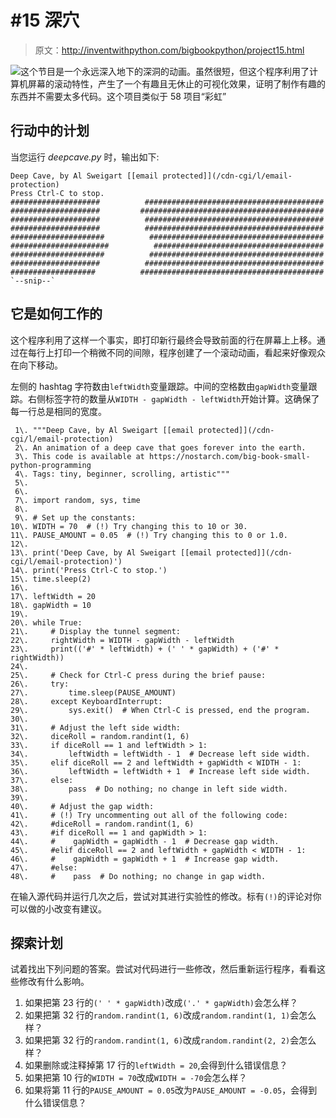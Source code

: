 # #15 深穴

> 原文：<http://inventwithpython.com/bigbookpython/project15.html>

![](../Images/9d995d63aaead72cad01120081eb8f75.png)这个节目是一个永远深入地下的深洞的动画。虽然很短，但这个程序利用了计算机屏幕的滚动特性，产生了一个有趣且无休止的可视化效果，证明了制作有趣的东西并不需要太多代码。这个项目类似于 58 项目“彩虹”

## 行动中的计划

当您运行 *deepcave.py* 时，输出如下:

```
Deep Cave, by Al Sweigart [[email protected]](/cdn-cgi/l/email-protection)
Press Ctrl-C to stop.
####################          ########################################
####################         #########################################
####################          ########################################
####################          ########################################
#####################          #######################################
######################          ######################################
#####################          #######################################
####################          ########################################
###################          #########################################
`--snip--`
```

## 它是如何工作的

这个程序利用了这样一个事实，即打印新行最终会导致前面的行在屏幕上上移。通过在每行上打印一个稍微不同的间隙，程序创建了一个滚动动画，看起来好像观众在向下移动。

左侧的 hashtag 字符数由`leftWidth`变量跟踪。中间的空格数由`gapWidth`变量跟踪。右侧标签字符的数量从`WIDTH - gapWidth - leftWidth`开始计算。这确保了每一行总是相同的宽度。

```
 1\. """Deep Cave, by Al Sweigart [[email protected]](/cdn-cgi/l/email-protection)
 2\. An animation of a deep cave that goes forever into the earth.
 3\. This code is available at https://nostarch.com/big-book-small-python-programming
 4\. Tags: tiny, beginner, scrolling, artistic"""
 5\. 
 6\. 
 7\. import random, sys, time
 8\. 
 9\. # Set up the constants:
10\. WIDTH = 70  # (!) Try changing this to 10 or 30.
11\. PAUSE_AMOUNT = 0.05  # (!) Try changing this to 0 or 1.0.
12\. 
13\. print('Deep Cave, by Al Sweigart [[email protected]](/cdn-cgi/l/email-protection)')
14\. print('Press Ctrl-C to stop.')
15\. time.sleep(2)
16\. 
17\. leftWidth = 20
18\. gapWidth = 10
19\. 
20\. while True:
21\.     # Display the tunnel segment:
22\.     rightWidth = WIDTH - gapWidth - leftWidth
23\.     print(('#' * leftWidth) + (' ' * gapWidth) + ('#' * rightWidth))
24\. 
25\.     # Check for Ctrl-C press during the brief pause:
26\.     try:
27\.         time.sleep(PAUSE_AMOUNT)
28\.     except KeyboardInterrupt:
29\.         sys.exit()  # When Ctrl-C is pressed, end the program.
30\. 
31\.     # Adjust the left side width:
32\.     diceRoll = random.randint(1, 6)
33\.     if diceRoll == 1 and leftWidth > 1:
34\.         leftWidth = leftWidth - 1  # Decrease left side width.
35\.     elif diceRoll == 2 and leftWidth + gapWidth < WIDTH - 1:
36\.         leftWidth = leftWidth + 1  # Increase left side width.
37\.     else:
38\.         pass  # Do nothing; no change in left side width.
39\. 
40\.     # Adjust the gap width:
41\.     # (!) Try uncommenting out all of the following code:
42\.     #diceRoll = random.randint(1, 6)
43\.     #if diceRoll == 1 and gapWidth > 1:
44\.     #    gapWidth = gapWidth - 1  # Decrease gap width.
45\.     #elif diceRoll == 2 and leftWidth + gapWidth < WIDTH - 1:
46\.     #    gapWidth = gapWidth + 1  # Increase gap width.
47\.     #else:
48\.     #    pass  # Do nothing; no change in gap width. 
```

在输入源代码并运行几次之后，尝试对其进行实验性的修改。标有`(!)`的评论对你可以做的小改变有建议。

## 探索计划

试着找出下列问题的答案。尝试对代码进行一些修改，然后重新运行程序，看看这些修改有什么影响。

1.  如果把第 23 行的`(' ' * gapWidth)`改成`('.' * gapWidth)`会怎么样？
2.  如果把第 32 行的`random.randint(1, 6)`改成`random.randint(1, 1)`会怎么样？
3.  如果把第 32 行的`random.randint(1, 6)`改成`random.randint(2, 2)`会怎么样？
4.  如果删除或注释掉第 17 行的`leftWidth = 20`,会得到什么错误信息？
5.  如果把第 10 行的`WIDTH = 70`改成`WIDTH = -70`会怎么样？
6.  如果将第 11 行的`PAUSE_AMOUNT = 0.05`改为`PAUSE_AMOUNT = -0.05`，会得到什么错误信息？